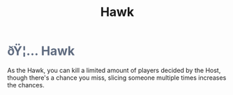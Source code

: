 ﻿---
lang: en-US
title: Hawk
prev: Ghastly
next: Warden
---
# <font color="#606c80">ðŸ¦… <b>Hawk</b></font> <Badge text="Ghost" type="tip" vertical="middle"/>

As the Hawk, you can kill a limited amount of players decided by the Host, though there's a chance you miss, slicing someone multiple times increases the chances.